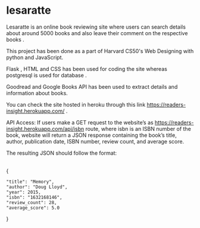 # lesaratte
Lesaratte is an online book reviewing site where users can search details about around 5000 books and also leave their comment on the respective books .


This project has been done as a part of Harvard CS50's Web Designing with python and JavaScript.

Flask , HTML and CSS has been used for coding the site whereas postgresql is used for database . 

Goodread and Google Books API has been used to extract details and information about books.

You can check the site hosted in heroku through this link https://readers-insight.herokuapp.com/ .

API Access: If users make a GET request to the website’s as  https://readers-insight.herokuapp.com/api/isbn route, 
where isbn is an ISBN number of the book,  website will return a JSON response containing the book’s title, author, publication date, ISBN number, review count, and average score. 
    
    
The resulting JSON should follow the format:
<html>
<br> {

    "title": "Memory",
    "author": "Doug Lloyd",
    "year": 2015,
    "isbn": "1632168146",
    "review_count": 28,
    "average_score": 5.0
}<br>
</html>


